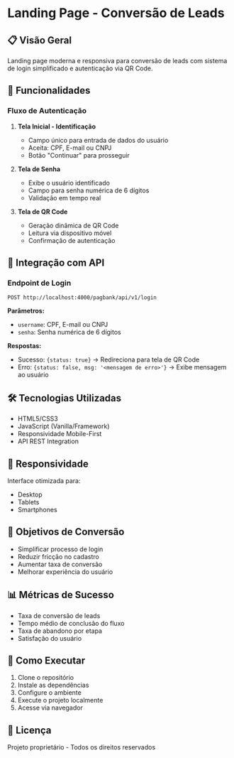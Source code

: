 # Landing Page - Conversão de Leads

## 📋 Visão Geral

Landing page moderna e responsiva para conversão de leads com sistema de login simplificado e autenticação via QR Code.

## 🚀 Funcionalidades

### Fluxo de Autenticação
1. **Tela Inicial - Identificação**
    - Campo único para entrada de dados do usuário
    - Aceita: CPF, E-mail ou CNPJ
    - Botão "Continuar" para prosseguir

2. **Tela de Senha**
    - Exibe o usuário identificado
    - Campo para senha numérica de 6 dígitos
    - Validação em tempo real

3. **Tela de QR Code**
    - Geração dinâmica de QR Code
    - Leitura via dispositivo móvel
    - Confirmação de autenticação

## 🔌 Integração com API

### Endpoint de Login
```
POST http://localhost:4000/pagbank/api/v1/login
```

**Parâmetros:**
- `username`: CPF, E-mail ou CNPJ
- `senha`: Senha numérica de 6 dígitos

**Respostas:**
- Sucesso: `{status: true}` → Redireciona para tela de QR Code
- Erro: `{status: false, msg: '<mensagem de erro>'}` → Exibe mensagem ao usuário

## 🛠️ Tecnologias Utilizadas

- HTML5/CSS3
- JavaScript (Vanilla/Framework)
- Responsividade Mobile-First
- API REST Integration

## 📱 Responsividade

Interface otimizada para:
- Desktop
- Tablets
- Smartphones

## 🎯 Objetivos de Conversão

- Simplificar processo de login
- Reduzir fricção no cadastro
- Aumentar taxa de conversão
- Melhorar experiência do usuário

## 📊 Métricas de Sucesso

- Taxa de conversão de leads
- Tempo médio de conclusão do fluxo
- Taxa de abandono por etapa
- Satisfação do usuário

## 🚦 Como Executar

1. Clone o repositório
2. Instale as dependências
3. Configure o ambiente
4. Execute o projeto localmente
5. Acesse via navegador

## 📝 Licença

Projeto proprietário - Todos os direitos reservados